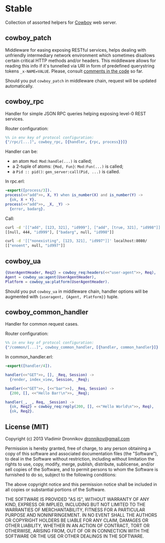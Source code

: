 Stable
==============

Collection of assorted helpers for [Cowboy](https://github.com/extend/cowboy) web server.

cowboy_patch
--------------

Middleware for easing exposing RESTful services, helps dealing with unfriendly intermediary network environment which sometimes disallows certain critical HTTP methods and/or headers. This middleware allows for reading this info if it's tunnelled via URI in form of predefined querystring tokens `_x-NAME=VALUE`.
Please, consult [comments in the code](src/cowboy_patch.erl#L9-18) so far.

Should you put `cowboy_patch` in middleware chain, request will be updated automatically.

cowboy_rpc
--------------

Handler for simple JSON RPC queries helping exposing level-0 REST services.

Router configuration:
```erlang
%% in env key of protocol configuration:
{"/rpc/[...]", cowboy_rpc, [{handler, {rpc, process}}]}
```

Handler can be:
- an atom `Mod`: `Mod:handle(...)` is called;
- a 2-tuple of atoms: `{Mod, Fun}`: `Mod:Fun(...)` is called;
- a `Pid :: pid()`: `gen_server:call(Pid, ...)` is called.

In rpc.erl:
```erlang
-export([process/3]).
process(<<"add">>, X, Y) when is_number(X) and is_number(Y) ->
  {ok, X + Y}.
process(<<"add">>, _X, _Y) ->
  {error, badarg}.
```

Call:
```sh
curl -d '[["add", [123, 321], "id999"], ["add", [true, 321], "id998"]]' localhost:8080/
[[null, 444, "id999"], ["badarg", null, "id998"]]

curl -d '[["nonexisting", [123, 321], "id997"]]' localhost:8080/
[["enoent", null, "id997"]]
```

cowboy_ua
--------------

```erlang
{UserAgentHeader, Req2} = cowboy_req:headers(<<"user-agent">>, Req),
Agent = cowboy_ua:agent(UserAgentHeader),
Platform = cowboy_ua:platform(UserAgentHeader).
```

Should you put `cowboy_ua` in middleware chain, handler options will be augmented with `{useragent, {Agent, Platform}}` tuple.

cowboy_common_handler
--------------

Handler for common request cases.

Router configuration:
```erlang
%% in env key of protocol configuration:
{"/common/[...]", cowboy_common_handler, [{handler, common_handler}]}
```

In common_handler.erl:
```erlang
-export([handler/4]).

handler(<<"GET">>, [], _Req, Session) ->
  {render, index_view, Session, _Req};

handler(<<"GET">>, [<<"bar">>], _Req, Session) ->
  {200, [], <<"Hello Bar!\n">>, _Req};

handler(_, _, Req, _Session) ->
  {ok, Req2} = cowboy_req:reply(200, [], <<"Hello World\n">>, Req),
  {ok, Req2}.
```

License (MIT)
-------

Copyright (c) 2013 Vladimir Dronnikov <dronnikov@gmail.com>

Permission is hereby granted, free of charge, to any person obtaining a copy of
this software and associated documentation files (the "Software"), to deal in
the Software without restriction, including without limitation the rights to
use, copy, modify, merge, publish, distribute, sublicense, and/or sell copies of
the Software, and to permit persons to whom the Software is furnished to do so,
subject to the following conditions:

The above copyright notice and this permission notice shall be included in all
copies or substantial portions of the Software.

THE SOFTWARE IS PROVIDED "AS IS", WITHOUT WARRANTY OF ANY KIND, EXPRESS OR
IMPLIED, INCLUDING BUT NOT LIMITED TO THE WARRANTIES OF MERCHANTABILITY, FITNESS
FOR A PARTICULAR PURPOSE AND NONINFRINGEMENT. IN NO EVENT SHALL THE AUTHORS OR
COPYRIGHT HOLDERS BE LIABLE FOR ANY CLAIM, DAMAGES OR OTHER LIABILITY, WHETHER
IN AN ACTION OF CONTRACT, TORT OR OTHERWISE, ARISING FROM, OUT OF OR IN
CONNECTION WITH THE SOFTWARE OR THE USE OR OTHER DEALINGS IN THE SOFTWARE.
